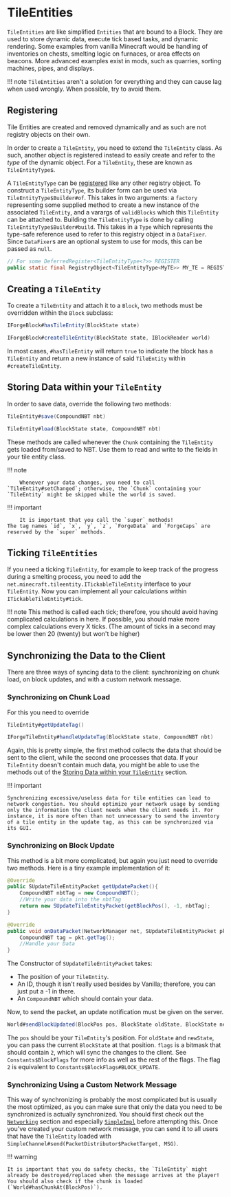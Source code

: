 # TileEntities

`TileEntities` are like simplified `Entities` that are bound to a Block.
They are used to store dynamic data, execute tick based tasks, and dynamic rendering.
Some examples from vanilla Minecraft would be handling of inventories on chests, smelting logic on furnaces, or area effects on beacons.
More advanced examples exist in mods, such as quarries, sorting machines, pipes, and displays.

!!! note
    `TileEntities` aren't a solution for everything and they can cause lag when used wrongly.
    When possible, try to avoid them.

## Registering

Tile Entities are created and removed dynamically and as such are not registry objects on their own. 

In order to create a `TileEntity`, you need to extend the `TileEntity` class. As such, another object is registered instead to easily create and refer to the *type* of the dynamic object. For a `TileEntity`, these are known as `TileEntityType`s.

A `TileEntityType` can be [registered][registration] like any other registry object. To construct a `TileEntityType`, its builder form can be used via `TileEntityType$Builder#of`. This takes in two arguments: a `factory` representing some supplied method to create a new instance of the associated `TileEntity`, and a varargs of `validBlocks` which this `TileEntity` can be attached to. Building the `TileEntityType` is done by calling `TileEntityType$Builder#build`. This takes in a `Type` which represents the type-safe reference used to refer to this registry object in a `DataFixer`. Since `DataFixer`s are an optional system to use for mods, this can be passed as `null`.

```java
// For some DeferredRegister<TileEntityType<?>> REGISTER
public static final RegistryObject<TileEntityType<MyTE>> MY_TE = REGISTER.register("myte", () -> TileEntityType.Builder.of(factory, validBlocks).build(null));
```

## Creating a `TileEntity`

To create a `TileEntity` and attach it to a `Block`, two methods must be overridden within the `Block` subclass:
```java
IForgeBlock#hasTileEntity(BlockState state)

IForgeBlock#createTileEntity(BlockState state, IBlockReader world)
```
In most cases, `#hasTileEntity` will return `true` to indicate the block has a `TileEntity` and return a new instance of said `TileEntity` within `#createTileEntity`.

## Storing Data within your `TileEntity`

In order to save data, override the following two methods:
```java
TileEntity#save(CompoundNBT nbt)

TileEntity#load(BlockState state, CompoundNBT nbt)
```
These methods are called whenever the `Chunk` containing the `TileEntity` gets loaded from/saved to NBT.
Use them to read and write to the fields in your tile entity class.

!!! note

		Whenever your data changes, you need to call `TileEntity#setChanged`; otherwise, the `Chunk` containing your `TileEntity` might be skipped while the world is saved.

!!! important

		It is important that you call the `super` methods!
    The tag names `id`, `x`, `y`, `z`, `ForgeData` and `ForgeCaps` are reserved by the `super` methods.

## Ticking `TileEntities`

If you need a ticking `TileEntity`, for example to keep track of the progress during a smelting process, you need to add the `net.minecraft.tileentity.ITickableTileEntity` interface to your `TileEntity`.
Now you can implement all your calculations within `ITickableTileEntity#tick`.

!!! note
    This method is called each tick; therefore, you should avoid having complicated calculations in here.
    If possible, you should make more complex calculations every X ticks.
    (The amount of ticks in a second may be lower then 20 (twenty) but won't be higher)

## Synchronizing the Data to the Client

There are three ways of syncing data to the client: synchronizing on chunk load, on block updates, and with a custom network message.

### Synchronizing on Chunk Load

For this you need to override
```java
TileEntity#getUpdateTag()

IForgeTileEntity#handleUpdateTag(BlockState state, CompoundNBT nbt)
```
Again, this is pretty simple, the first method collects the data that should be sent to the client,
while the second one processes that data. If your `TileEntity` doesn't contain much data, you might be able to use the methods out of the [Storing Data within your `TileEntity`][storing-data] section.

!!! important

    Synchronizing excessive/useless data for tile entities can lead to network congestion. You should optimize your network usage by sending only the information the client needs when the client needs it. For instance, it is more often than not unnecessary to send the inventory of a tile entity in the update tag, as this can be synchronized via its GUI.

### Synchronizing on Block Update

This method is a bit more complicated, but again you just need to override two methods.
Here is a tiny example implementation of it:
```java
@Override
public SUpdateTileEntityPacket getUpdatePacket(){
    CompoundNBT nbtTag = new CompoundNBT();
    //Write your data into the nbtTag
    return new SUpdateTileEntityPacket(getBlockPos(), -1, nbtTag);
}

@Override
public void onDataPacket(NetworkManager net, SUpdateTileEntityPacket pkt){
    CompoundNBT tag = pkt.getTag();
    //Handle your Data
}
```
The Constructor of `SUpdateTileEntityPacket` takes:

* The position of your `TileEntity`.
* An ID, though it isn't really used besides by Vanilla; therefore, you can just put a -1 in there.
* An `CompoundNBT` which should contain your data.

Now, to send the packet, an update notification must be given on the server.
```java
World#sendBlockUpdated(BlockPos pos, BlockState oldState, BlockState newState, int flags)
```
The `pos` should be your `TileEntity`'s position.
For `oldState` and `newState`, you can pass the current `BlockState` at that position.
`flags` is a bitmask that should contain `2`, which will sync the changes to the client. See `Constants$BlockFlags` for more info as well as the rest of the flags. The flag `2` is equivalent to `Constants$BlockFlags#BLOCK_UPDATE`.

### Synchronizing Using a Custom Network Message

This way of synchronizing is probably the most complicated but is usually the most optimized,
as you can make sure that only the data you need to be synchronized is actually synchronized.
You should first check out the [`Networking`][networking] section and especially [`SimpleImpl`][simple_impl] before attempting this.
Once you've created your custom network message, you can send it to all users that have the `TileEntity` loaded with `SimpleChannel#send(PacketDistributor$PacketTarget, MSG)`.

!!! warning

    It is important that you do safety checks, the `TileEntity` might already be destroyed/replaced when the message arrives at the player!
    You should also check if the chunk is loaded (`World#hasChunkAt(BlockPos)`).

[registration]: ../concepts/registries.md#methods-for-registering
[storing-data]: #storing-data-within-your-tileentity
[networking]: ../networking/index.md
[simple_impl]: ../networking/simpleimpl.md
